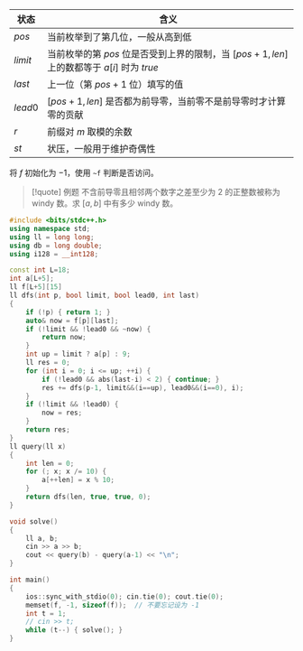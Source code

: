 
| 状态      | 含义                                                               |
| ------- | ---------------------------------------------------------------- |
| $pos$   | 当前枚举到了第几位，一般从高到低                                                 |
| $limit$ | 当前枚举的第 $pos$ 位是否受到上界的限制，当 $[pos+1, len]$ 上的数都等于 $a[i]$ 时为 $true$ |
| $last$  | 上一位（第 $pos+1$ 位）填写的值                                             |
| $lead0$ | $[pos+1,len]$ 是否都为前导零，当前零不是前导零时才计算零的贡献                           |
| $r$     | 前缀对 $m$ 取模的余数                                                    |
| $st$    | 状压，一般用于维护奇偶性                                                     |
将 $f$ 初始化为 $-1$，使用 `~f` 判断是否访问。
> [!quote] 例题
> 不含前导零且相邻两个数字之差至少为 $2$ 的正整数被称为 windy 数。求 $[a,b]$ 中有多少 windy 数。
```cpp
#include <bits/stdc++.h>
using namespace std;
using ll = long long;
using db = long double;
using i128 = __int128;

const int L=18;
int a[L+5];
ll f[L+5][15]
ll dfs(int p, bool limit, bool lead0, int last)
{
	if (!p) { return 1; }
	auto& now = f[p][last];
	if (!limit && !lead0 && ~now) {
		return now;
	}
	int up = limit ? a[p] : 9;
	ll res = 0;
	for (int i = 0; i <= up; ++i) {
		if (!lead0 && abs(last-i) < 2) { continue; }
		res += dfs(p-1, limit&&(i==up), lead0&&(i==0), i);
	}
	if (!limit && !lead0) {
		now = res;
	}
	return res;
}
ll query(ll x)
{
	int len = 0;
	for (; x; x /= 10) {
		a[++len] = x % 10;
	}
	return dfs(len, true, true, 0);
}

void solve()
{
	ll a, b;
	cin >> a >> b;
	cout << query(b) - query(a-1) << "\n";
}

int main()
{
	ios::sync_with_stdio(0); cin.tie(0); cout.tie(0); 
	memset(f, -1, sizeof(f));  // 不要忘记设为 -1
	int t = 1;
	// cin >> t;
	while (t--) { solve(); }
}
```